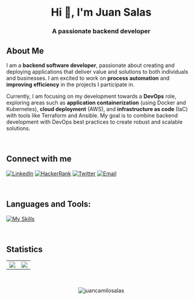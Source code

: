 <h1 align="center">Hi 👋, I'm Juan Salas</h1>
<h3 align="center">A passionate backend developer</h3>

## About Me
I am a **backend software developer**, passionate about creating and deploying applications that deliver value and solutions to both individuals and businesses. I am excited to work on **process automation** and **improving efficiency** in the projects I participate in.

Currently, I am focusing on my development towards a **DevOps** role, exploring areas such as **application containerization** (using Docker and Kubernetes), **cloud deployment** (AWS), and **infrastructure as code** (IaC) with tools like Terraform and Ansible. My goal is to combine backend development with DevOps best practices to create robust and scalable solutions.

<br>

## Connect with me
[![LinkedIn](https://img.shields.io/badge/LinkedIn-blue?logo=linkedin&style=for-the-badge)](https://www.linkedin.com/in/juan-salas-developer/)
[![HackerRank](https://img.shields.io/badge/HackerRank-grey?logo=hackerrank&style=for-the-badge)](https://www.hackerrank.com/juansalasprogra1)
[![Twitter](https://img.shields.io/badge/Follow-black?logo=x&style=for-the-badge)](https://twitter.com/arquitectonomad)
[![Email](https://img.shields.io/badge/Email_Me-red?logo=gmail&logoColor=white&style=for-the-badge)](mailto:juansalasprogrammer@gmail.com?subject=Hi%20Juan&body=Message)

<br>

## Languages and Tools:
[![My Skills](https://skillicons.dev/icons?i=aws,docker,linux,git,nodejs,express,react,js,ts,html,css)](https://skillicons.dev)

<br>

## Statistics
<table>
  <tr>
    <td align="center" style="padding=0;width=50%;">
      <img align="center" style="padding=0;" src="https://grs.quantumly.dev/api/?username=JuanCamiloSalas&theme=dracula&show_icons=true&hide_border=true&hide_title=true&count_private=true&include_all_commits=true" />
    </td>
    <td align="center" style="padding=0;width=50%;">
      <img align="center" style="padding=0;" src="https://grs.quantumly.dev/api/top-langs/?username=JuanCamiloSalas&layout=compact&show_icons=true&title_color=ffffff&text_color=9f9f9f&hide_border=true&icon_color=00000000&count_private=true&theme=dracula" />
    </td>
  </tr>
</table>

<br>

<p align="center"> <img src="https://komarev.com/ghpvc/?username=juancamilosalas&label=Profile%20views&style=for-the-badge" alt="juancamilosalas" /> </p>
